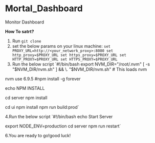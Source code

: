 # Mortal_Dashboard
Monitor Dashboard

<B>How To satrt?</B>
1. Run `git clone` 
2. set the below params on your linux machine:
`set PROXY_URL=http://<your_network_proxy>:8080
set http_proxy=$PROXY_URL
set https_proxy=$PROXY_URL
set HTTP_PROXY=$PROXY_URL
set HTTPS_PROXY=$PROXY_URL`
3. Run the below script
`#!/bin/bash
export NVM_DIR="/root/.nvm"
[ -s "$NVM_DIR/nvm.sh" ] && \. "$NVM_DIR/nvm.sh"  # This loads nvm

nvm use 6.9.5
#npm install -g forever

echo NPM INSTALL

cd server
npm install

cd ui
npm install
npm run build:prod`

4.Run the below script
`#!/bin/bash
echo Start Server

export NODE_ENV=production
cd server
npm run restart`

6.You are ready to go!good luck!
